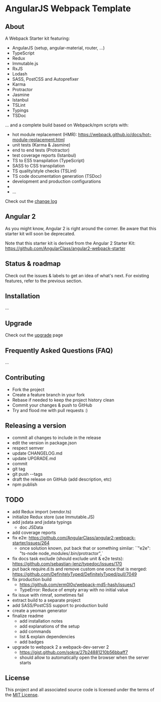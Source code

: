 # AngularJS Webpack Template

## About
A Webpack Starter kit featuring:
* AngularJS (setup, angular-material, router, ...)
* TypeScript
* Redux
* Immutable.js
* RxJS
* Lodash
* SASS, PostCSS and Autoprefixer
* Karma
* Protractor
* Jasmine
* Istanbul
* TSLint
* Typings
* TSDoc

... and a complete build based on Webpack/npm scripts with:
* hot module replacement (HMR): https://webpack.github.io/docs/hot-module-replacement.html
* unit tests (Karma & Jasmine)
* end to end tests (Protractor)
* test coverage reports (Istanbul)
* TS to ES5 transpilation (TypeScript)
* SASS to CSS transpilation
* TS quality/style checks (TSLint)
* TS code documentation generation (TSDoc)
* development and production configurations
* 
* ...

Check out the [change log](CHANGELOG.md)

## Angular 2
As you might know, Angular 2 is right around the corner. Be aware that this starter kit will soon be deprecated.

Note that this starter kit is derived from the Angular 2 Starter Kit: https://github.com/AngularClass/angular2-webpack-starter

## Status & roadmap
Check out the issues & labels to get an idea of what's next. For existing features, refer to the previous section.

## Installation
...

## Upgrade
Check out the [upgrade](UPGRADE.md) page

## Frequently Asked Questions (FAQ)
...

## Contributing
* Fork the project
* Create a feature branch in your fork
* Rebase  if needed to keep the project history clean
* Commit your changes & push to GitHub
* Try and flood me with pull requests :)

## Releasing a version

* commit all changes to include in the release
* edit the version in package.json
* respect semver
* update CHANGELOG.md
* update UPGRADE.md
* commit
* git tag
* git push --tags
* draft the release on GitHub (add description, etc)
* npm publish

## TODO
* add Redux import (vendor.ts)
* initialize Redux store (use Immutable.JS)
* add jsdata and jsdata typings
  * doc JSData
* add coverage reports
* fix e2e: https://github.com/AngularClass/angular2-webpack-starter/issues/264
  * once solution known, put back that or something similar: ``"e2e": "ts-node node_modules/.bin/protractor",`
* fix docs task exclude (should exclude unit & e2e tests): https://github.com/sebastian-lenz/typedoc/issues/170
* put back require.d.ts and remove custom one once that is merged: https://github.com/DefinitelyTyped/DefinitelyTyped/pull/7049
* fix production build
  * https://github.com/erm0l0v/webpack-md5-hash/issues/1
  * TypeError: Reduce of empty array with no initial value 
* fix issue with rimraf, sometimes fail
* extract build to a separate project
* add SASS/PostCSS support to production build
* create a yeoman generator
* finalize readme
  * add installation notes
  * add explanations of the setup
  * add commands
  * list & explain dependencies
  * add badges
* upgrade to webpack 2 a webpack-dev-server 2
  * https://gist.github.com/sokra/27b24881210b56bbaff7
  * should allow to automatically open the browser when the server starts

## License
This project and all associated source code is licensed under the terms of the [MIT License](https://en.wikipedia.org/wiki/MIT_License).
